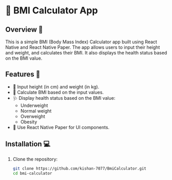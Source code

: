 # 📏 BMI Calculator App

## Overview 📝
This is a simple BMI (Body Mass Index) Calculator app built using React Native and React Native Paper. The app allows users to input their height and weight, and calculates their BMI. It also displays the health status based on the BMI value.

## Features 🌟
- 📏 Input height (in cm) and weight (in kg).
- 🧮 Calculate BMI based on the input values.
- 🩺 Display health status based on the BMI value:
  - Underweight
  - Normal weight
  - Overweight
  - Obesity
- 🎨 Use React Native Paper for UI components.

## Installation 💻
1. Clone the repository:
   ```bash
   git clone https://github.com/kishan-7077/BmiCalculator.git
   cd bmi-calculator
